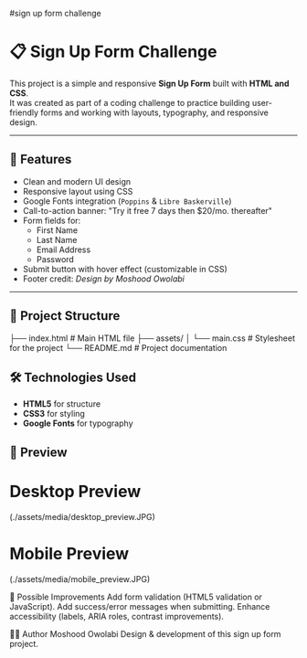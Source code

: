 #sign up form challenge

# 📋 Sign Up Form Challenge

This project is a simple and responsive **Sign Up Form** built with **HTML and CSS**.  
It was created as part of a coding challenge to practice building user-friendly forms and working with layouts, typography, and responsive design.

---

## 🚀 Features
- Clean and modern UI design
- Responsive layout using CSS
- Google Fonts integration (`Poppins` & `Libre Baskerville`)
- Call-to-action banner: "Try it free 7 days then $20/mo. thereafter"
- Form fields for:
  - First Name
  - Last Name
  - Email Address
  - Password
- Submit button with hover effect (customizable in CSS)
- Footer credit: *Design by Moshood Owolabi*

---

## 📂 Project Structure
├── index.html # Main HTML file
├── assets/
│ └── main.css # Stylesheet for the project
└── README.md # Project documentation

## 🛠️ Technologies Used
- **HTML5** for structure
- **CSS3** for styling
- **Google Fonts** for typography

## 📸 Preview
# Desktop Preview
(./assets/media/desktop_preview.JPG)

# Mobile Preview
(./assets/media/mobile_preview.JPG)


🌟 Possible Improvements
Add form validation (HTML5 validation or JavaScript).
Add success/error messages when submitting.
Enhance accessibility (labels, ARIA roles, contrast improvements).

👨‍💻 Author
Moshood Owolabi
Design & development of this sign up form project.




